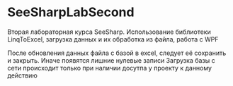 # SeeSharpLabSecond

Вторая лабораторная курса SeeSharp. Использование библиотеки LinqToExcel, загрузка данных и их обработка из файла, работа с WPF

После обновления данных файла с базой в excel, следует её сохранить и закрыть. Иначе появятся лишние нулевые записи
Загрузка базы с сети происходит только при наличии досутпа у проекту к данному действию 
